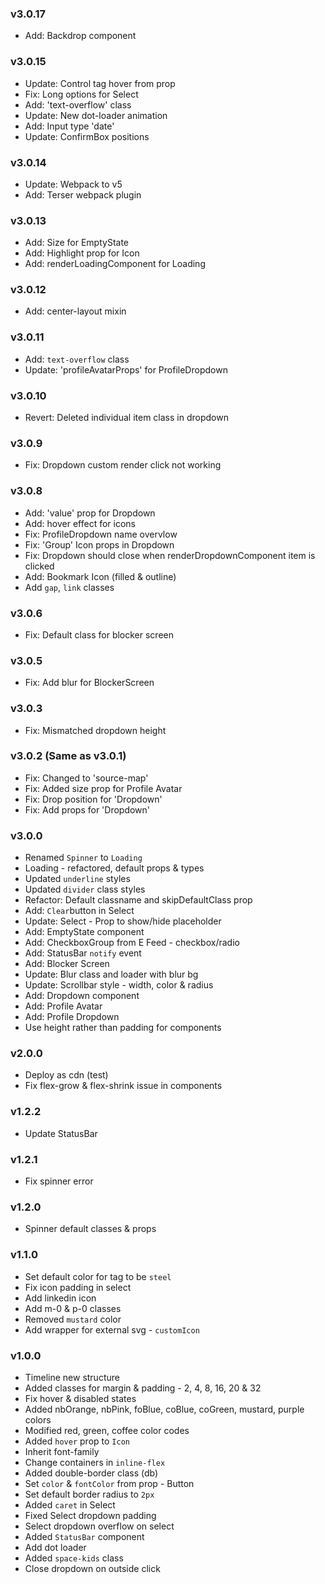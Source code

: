 ### v3.0.17

- Add: Backdrop component

### v3.0.15

- Update: Control tag hover from prop
- Fix: Long options for Select
- Add: 'text-overflow' class
- Update: New dot-loader animation
- Add: Input type 'date'
- Update: ConfirmBox positions

### v3.0.14

- Update: Webpack to v5
- Add: Terser webpack plugin

### v3.0.13

- Add: Size for EmptyState
- Add: Highlight prop for Icon
- Add: renderLoadingComponent for Loading

### v3.0.12

- Add: center-layout mixin

### v3.0.11

- Add: `text-overflow` class
- Update: 'profileAvatarProps' for ProfileDropdown

### v3.0.10

- Revert: Deleted individual item class in dropdown

### v3.0.9

- Fix: Dropdown custom render click not working

### v3.0.8

- Add: 'value' prop for Dropdown
- Add: hover effect for icons
- Fix: ProfileDropdown name overvlow
- Fix: 'Group' Icon props in Dropdown
- Fix: Dropdown should close when renderDropdownComponent item is clicked
- Add: Bookmark Icon (filled & outline)
- Add `gap`, `link` classes

### v3.0.6

- Fix: Default class for blocker screen

### v3.0.5

- Fix: Add blur for BlockerScreen

### v3.0.3

- Fix: Mismatched dropdown height

### v3.0.2 (Same as v3.0.1)

- Fix: Changed to 'source-map'
- Fix: Added size prop for Profile Avatar
- Fix: Drop position for 'Dropdown'
- Fix: Add props for 'Dropdown'

### v3.0.0

- Renamed `Spinner` to `Loading`
- Loading - refactored, default props & types
- Updated `underline` styles
- Updated `divider` class styles
- Refactor: Default classname and skipDefaultClass prop
- Add: `Clear`button in Select
- Update: Select - Prop to show/hide placeholder
- Add: EmptyState component
- Add: CheckboxGroup from E Feed - checkbox/radio
- Add: StatusBar `notify` event
- Add: Blocker Screen
- Update: Blur class and loader with blur bg
- Update: Scrollbar style - width, color & radius
- Add: Dropdown component
- Add: Profile Avatar
- Add: Profile Dropdown
- Use height rather than padding for components

### v2.0.0

- Deploy as cdn (test)
- Fix flex-grow & flex-shrink issue in components

### v1.2.2

- Update StatusBar

### v1.2.1

- Fix spinner error

### v1.2.0

- Spinner default classes & props

### v1.1.0

- Set default color for tag to be `steel`
- Fix icon padding in select
- Add linkedin icon
- Add m-0 & p-0 classes
- Removed `mustard` color
- Add wrapper for external svg - `customIcon`

### v1.0.0

- Timeline new structure
- Added classes for margin & padding - 2, 4, 8, 16, 20 & 32
- Fix hover & disabled states
- Added nbOrange, nbPink, foBlue, coBlue, coGreen, mustard, purple colors
- Modified red, green, coffee color codes
- Added `hover` prop to `Icon`
- Inherit font-family
- Change containers in `inline-flex`
- Added double-border class (db)
- Set `color` & `fontColor` from prop - Button
- Set default border radius to `2px`
- Added `caret` in Select
- Fixed Select dropdown padding
- Select dropdown overflow on select
- Added `StatusBar` component
- Add dot loader
- Added `space-kids` class
- Close dropdown on outside click
